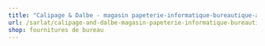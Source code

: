```yaml
---
title: "Calipage & Dalbe - magasin papeterie-informatique-bureautique-arts graphiques-dessin"
url: /sarlat/calipage-and-dalbe-magasin-papeterie-informatique-bureautique-arts-graphiques-dessin/
shop: fournitures de bureau
---
```

